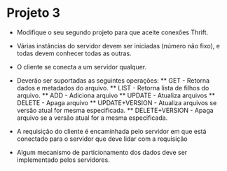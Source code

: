 # Projeto 3

* Modifique o seu segundo projeto para que aceite conexões Thrift.

* Várias instâncias do servidor devem ser iniciadas (número não fixo), e todas devem conhecer todas as outras.

* O cliente se conecta a um servidor qualquer.

* Deverão ser suportadas as seguintes operações:
** GET - Retorna dados e metadados do arquivo.
** LIST - Retorna lista de filhos do arquivo.
** ADD - Adiciona arquivo
** UPDATE - Atualiza arquivos
** DELETE - Apaga arquivo
** UPDATE+VERSION - Atualiza arquivos se versão atual for mesma especificada.
** DELETE+VERSION - Apaga arquivo se a versão atual for a mesma especificada.

* A requisição do cliente é encaminhada pelo servidor em que está conectado para o servidor que deve lidar com a requisição

* Algum mecanismo de particionamento dos dados deve ser implementado pelos servidores.
